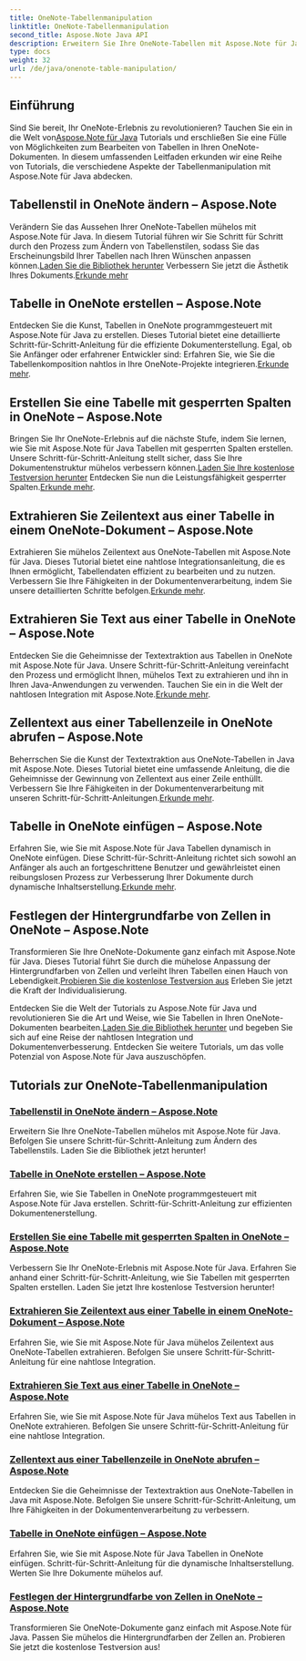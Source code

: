 ```yaml
---
title: OneNote-Tabellenmanipulation
linktitle: OneNote-Tabellenmanipulation
second_title: Aspose.Note Java API
description: Erweitern Sie Ihre OneNote-Tabellen mit Aspose.Note für Java. Ändern Sie Stile, erstellen Sie Tabellen und extrahieren Sie Text nahtlos. Laden Sie die Bibliothek herunter, um eine reibungslose Dokumenterstellung zu gewährleisten.
type: docs
weight: 32
url: /de/java/onenote-table-manipulation/
---
```



## Einführung

 Sind Sie bereit, Ihr OneNote-Erlebnis zu revolutionieren? Tauchen Sie ein in die Welt von[Aspose.Note für Java](https://www.aspose.com/products/note/java) Tutorials und erschließen Sie eine Fülle von Möglichkeiten zum Bearbeiten von Tabellen in Ihren OneNote-Dokumenten. In diesem umfassenden Leitfaden erkunden wir eine Reihe von Tutorials, die verschiedene Aspekte der Tabellenmanipulation mit Aspose.Note für Java abdecken.

## Tabellenstil in OneNote ändern – Aspose.Note
 Verändern Sie das Aussehen Ihrer OneNote-Tabellen mühelos mit Aspose.Note für Java. In diesem Tutorial führen wir Sie Schritt für Schritt durch den Prozess zum Ändern von Tabellenstilen, sodass Sie das Erscheinungsbild Ihrer Tabellen nach Ihren Wünschen anpassen können.[Laden Sie die Bibliothek herunter](https://releases.aspose.com/downloads/note/java) Verbessern Sie jetzt die Ästhetik Ihres Dokuments.[Erkunde mehr](./change-table-style/)

## Tabelle in OneNote erstellen – Aspose.Note
Entdecken Sie die Kunst, Tabellen in OneNote programmgesteuert mit Aspose.Note für Java zu erstellen. Dieses Tutorial bietet eine detaillierte Schritt-für-Schritt-Anleitung für die effiziente Dokumenterstellung. Egal, ob Sie Anfänger oder erfahrener Entwickler sind: Erfahren Sie, wie Sie die Tabellenkomposition nahtlos in Ihre OneNote-Projekte integrieren.[Erkunde mehr](./compose-table/).

## Erstellen Sie eine Tabelle mit gesperrten Spalten in OneNote – Aspose.Note
 Bringen Sie Ihr OneNote-Erlebnis auf die nächste Stufe, indem Sie lernen, wie Sie mit Aspose.Note für Java Tabellen mit gesperrten Spalten erstellen. Unsere Schritt-für-Schritt-Anleitung stellt sicher, dass Sie Ihre Dokumentenstruktur mühelos verbessern können.[Laden Sie Ihre kostenlose Testversion herunter](https://www.aspose.com/downloads/note/java) Entdecken Sie nun die Leistungsfähigkeit gesperrter Spalten.[Erkunde mehr](./create-table-with-locked-columns/).

## Extrahieren Sie Zeilentext aus einer Tabelle in einem OneNote-Dokument – Aspose.Note
Extrahieren Sie mühelos Zeilentext aus OneNote-Tabellen mit Aspose.Note für Java. Dieses Tutorial bietet eine nahtlose Integrationsanleitung, die es Ihnen ermöglicht, Tabellendaten effizient zu bearbeiten und zu nutzen. Verbessern Sie Ihre Fähigkeiten in der Dokumentenverarbeitung, indem Sie unsere detaillierten Schritte befolgen.[Erkunde mehr](./extract-row-text-from-table/).

## Extrahieren Sie Text aus einer Tabelle in OneNote – Aspose.Note
 Entdecken Sie die Geheimnisse der Textextraktion aus Tabellen in OneNote mit Aspose.Note für Java. Unsere Schritt-für-Schritt-Anleitung vereinfacht den Prozess und ermöglicht Ihnen, mühelos Text zu extrahieren und ihn in Ihren Java-Anwendungen zu verwenden. Tauchen Sie ein in die Welt der nahtlosen Integration mit Aspose.Note.[Erkunde mehr](./extract-text-from-table/).

## Zellentext aus einer Tabellenzeile in OneNote abrufen – Aspose.Note
 Beherrschen Sie die Kunst der Textextraktion aus OneNote-Tabellen in Java mit Aspose.Note. Dieses Tutorial bietet eine umfassende Anleitung, die die Geheimnisse der Gewinnung von Zellentext aus einer Zeile enthüllt. Verbessern Sie Ihre Fähigkeiten in der Dokumentenverarbeitung mit unseren Schritt-für-Schritt-Anleitungen.[Erkunde mehr](./get-cell-text-from-row/).

## Tabelle in OneNote einfügen – Aspose.Note
Erfahren Sie, wie Sie mit Aspose.Note für Java Tabellen dynamisch in OneNote einfügen. Diese Schritt-für-Schritt-Anleitung richtet sich sowohl an Anfänger als auch an fortgeschrittene Benutzer und gewährleistet einen reibungslosen Prozess zur Verbesserung Ihrer Dokumente durch dynamische Inhaltserstellung.[Erkunde mehr](./insert-table/).

## Festlegen der Hintergrundfarbe von Zellen in OneNote – Aspose.Note
 Transformieren Sie Ihre OneNote-Dokumente ganz einfach mit Aspose.Note für Java. Dieses Tutorial führt Sie durch die mühelose Anpassung der Hintergrundfarben von Zellen und verleiht Ihren Tabellen einen Hauch von Lebendigkeit.[Probieren Sie die kostenlose Testversion aus](https://www.aspose.com/downloads/note/java) Erleben Sie jetzt die Kraft der Individualisierung.

 Entdecken Sie die Welt der Tutorials zu Aspose.Note für Java und revolutionieren Sie die Art und Weise, wie Sie Tabellen in Ihren OneNote-Dokumenten bearbeiten.[Laden Sie die Bibliothek herunter](https://releases.aspose.com/downloads/note/java) und begeben Sie sich auf eine Reise der nahtlosen Integration und Dokumentenverbesserung. Entdecken Sie weitere Tutorials, um das volle Potenzial von Aspose.Note für Java auszuschöpfen.
## Tutorials zur OneNote-Tabellenmanipulation
### [Tabellenstil in OneNote ändern – Aspose.Note](./change-table-style/)
Erweitern Sie Ihre OneNote-Tabellen mühelos mit Aspose.Note für Java. Befolgen Sie unsere Schritt-für-Schritt-Anleitung zum Ändern des Tabellenstils. Laden Sie die Bibliothek jetzt herunter!
### [Tabelle in OneNote erstellen – Aspose.Note](./compose-table/)
Erfahren Sie, wie Sie Tabellen in OneNote programmgesteuert mit Aspose.Note für Java erstellen. Schritt-für-Schritt-Anleitung zur effizienten Dokumentenerstellung.
### [Erstellen Sie eine Tabelle mit gesperrten Spalten in OneNote – Aspose.Note](./create-table-with-locked-columns/)
Verbessern Sie Ihr OneNote-Erlebnis mit Aspose.Note für Java. Erfahren Sie anhand einer Schritt-für-Schritt-Anleitung, wie Sie Tabellen mit gesperrten Spalten erstellen. Laden Sie jetzt Ihre kostenlose Testversion herunter!
### [Extrahieren Sie Zeilentext aus einer Tabelle in einem OneNote-Dokument – Aspose.Note](./extract-row-text-from-table/)
Erfahren Sie, wie Sie mit Aspose.Note für Java mühelos Zeilentext aus OneNote-Tabellen extrahieren. Befolgen Sie unsere Schritt-für-Schritt-Anleitung für eine nahtlose Integration.
### [Extrahieren Sie Text aus einer Tabelle in OneNote – Aspose.Note](./extract-text-from-table/)
Erfahren Sie, wie Sie mit Aspose.Note für Java mühelos Text aus Tabellen in OneNote extrahieren. Befolgen Sie unsere Schritt-für-Schritt-Anleitung für eine nahtlose Integration.
### [Zellentext aus einer Tabellenzeile in OneNote abrufen – Aspose.Note](./get-cell-text-from-row/)
Entdecken Sie die Geheimnisse der Textextraktion aus OneNote-Tabellen in Java mit Aspose.Note. Befolgen Sie unsere Schritt-für-Schritt-Anleitung, um Ihre Fähigkeiten in der Dokumentenverarbeitung zu verbessern.
### [Tabelle in OneNote einfügen – Aspose.Note](./insert-table/)
Erfahren Sie, wie Sie mit Aspose.Note für Java Tabellen in OneNote einfügen. Schritt-für-Schritt-Anleitung für die dynamische Inhaltserstellung. Werten Sie Ihre Dokumente mühelos auf.
### [Festlegen der Hintergrundfarbe von Zellen in OneNote – Aspose.Note](./setting-cell-background-color/)
Transformieren Sie OneNote-Dokumente ganz einfach mit Aspose.Note für Java. Passen Sie mühelos die Hintergrundfarben der Zellen an. Probieren Sie jetzt die kostenlose Testversion aus!